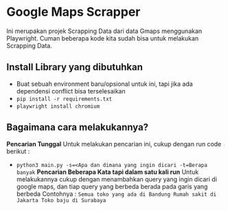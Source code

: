 # Google Maps Scrapper

Ini merupakan projek Scrapping Data dari data Gmaps menggunakan Playwright.
Cuman beberapa kode kita sudah bisa untuk melakukan Scrapping Data.

## Install Library yang dibutuhkan
-  Buat sebuah environment baru/opsional untuk ini, tapi jika ada dependensi conflict bisa terselesaikan
-  `pip install -r requirements.txt`
-  `playwright install chromium`

## Bagaimana cara melakukannya?
**Pencarian Tunggal**
Untuk melakukan pencarian ini, cukup dengan run code berikut :
- `python3 main.py -s=<Apa dan dimana yang ingin dicari -t=Berapa banyak`
**Pencarian Beberapa Kata tapi dalam satu kali run**
Untuk melakukannya cukup dengan menambahkan query yang ingin dicari di google maps, dan tiap query yang berbeda berada pada garis yang berbeda
Contohnya :
`Semua toko yang ada di Bandung
  Rumah sakit di Jakarta
  Toko baju di Surabaya`

